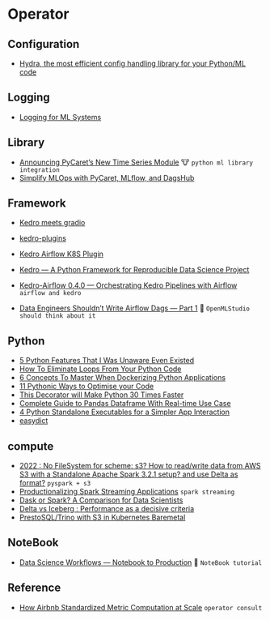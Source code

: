 # Operator

## Configuration
+ [Hydra, the most efficient config handling library for your Python/ML code](https://medium.com/@armand-sauzay/hydra-the-most-efficient-config-handling-library-for-your-python-ml-code-9178d491523c)

## Logging
+ [Logging for ML Systems](https://medium.com/@DavidElvis/logging-for-ml-systems-1b055005c2c2)
## Library
+ [Announcing PyCaret’s New Time Series Module](https://towardsdatascience.com/announcing-pycarets-new-time-series-module-b6e724d4636c) :cow: `python ml library integration`
+ [Simplify MLOps with PyCaret, MLflow, and DagsHub](https://moez-62905.medium.com/simplify-mlops-with-pycaret-mlflow-and-dagshub-366c768f0dac)

## Framework 
+ [Kedro meets gradio](https://medium.com/@atsushihara/kedro-meets-gradio-cb843b2b0e2a)
+ [kedro-plugins](https://github.com/kedro-org/kedro-plugins)
+ [Kedro Airflow K8S Plugin](https://github.com/getindata/kedro-airflow-k8s)
+ [Kedro — A Python Framework for Reproducible Data Science Project](https://towardsdatascience.com/kedro-a-python-framework-for-reproducible-data-science-project-4d44977d4f04)
+ [Kedro-Airflow 0.4.0 — Orchestrating Kedro Pipelines with Airflow](https://medium.com/quantumblack/kedro-airflow-0-4-0-orchestrating-kedro-pipelines-with-airflow-23fb1283f24d) `airflow and kedro`

+ [Data Engineers Shouldn’t Write Airflow Dags — Part 1](https://towardsdatascience.com/data-engineers-shouldnt-write-airflow-dags-b885d57737ce)  :signal_strength: `OpenMLStudio should think about it`


## Python
+ [5 Python Features That I Was Unaware Even Existed](https://betterprogramming.pub/python-features-that-i-was-unaware-even-existed-8465a50a6378)
+ [How To Eliminate Loops From Your Python Code](https://levelup.gitconnected.com/how-to-eliminate-loops-from-your-python-code-6dfb7c3578fa)
+ [6 Concepts To Master When Dockerizing Python Applications](https://betterprogramming.pub/6-concepts-to-master-when-dockerizing-python-applications-e5f5a6a87845)
+ [11 Pythonic Ways to Optimise your Code](https://medium.com/geekculture/11-pythonic-ways-to-optimise-your-code-466d8563d516)
+ [This Decorator will Make Python 30 Times Faster](https://towardsdatascience.com/this-decorator-will-make-python-30-times-faster-715ca5a66d5f)
+ [Complete Guide to Pandas Dataframe With Real-time Use Case](https://pub.towardsai.net/complete-guide-to-pandas-dataframe-with-real-time-use-case-c576d3e20fb3)
+ [4 Python Standalone Executables for a Simpler App Interaction](https://levelup.gitconnected.com/4-python-standalone-executables-for-a-simpler-app-interaction-d47b6a560919)
+ [easydict](https://github.com/makinacorpus/easydict)

## compute
+ [2022 : No FileSystem for scheme: s3? How to read/write data from AWS S3 with a Standalone Apache Spark 3.2.1 setup? and use Delta as format?](https://medium.com/@mageswaran1989/2022-no-filesystem-for-scheme-s3-cbd72c99a50c) `pyspark + s3`
+ [Productionalizing Spark Streaming Applications](https://blog.clairvoyantsoft.com/productionalizing-spark-streaming-applications-4d1c8711c7b0) `spark streaming`
+ [Dask or Spark? A Comparison for Data Scientists](https://medium.com/geekculture/dask-or-spark-a-comparison-for-data-scientists-d4cba8ba9ef7)
+ [Delta vs Iceberg : Performance as a decisive criteria](https://databeans-blogs.medium.com/delta-vs-iceberg-performance-as-a-decisive-criteria-add7bcdde03d)
+ [PrestoSQL/Trino with S3 in Kubernetes Baremetal](https://medium.com/techlogs/prestosql-trino-with-s3-in-kubernetes-baremetal-eb11cab1b51f)
## NoteBook
+ [Data Science Workflows — Notebook to Production](https://towardsdatascience.com/data-science-workflows-notebook-to-production-26afc13442bb) :hammer: `NoteBook tutorial`

## Reference
+ [How Airbnb Standardized Metric Computation at Scale](https://medium.com/airbnb-engineering/airbnb-metric-computation-with-minerva-part-2-9afe6695b486) `operator consult`